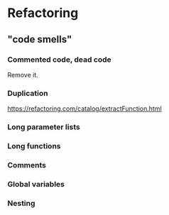 # Refactoring

<!-- !!! quote "When to refactor"

    [Rule of Three](https://refactoring.guru/refactoring/when)

    - When you’re doing something for the first time, just get it done.
    - When you’re doing something similar for the second time, 
      cringe at having to repeat but do the same thing anyway.
    - When you’re doing something for the third time, start refactoring.
-->

## "code smells"

### Commented code, dead code

Remove it.

### Duplication

https://refactoring.com/catalog/extractFunction.html

### Long parameter lists

### Long functions

### Comments 




### Global variables

### Nesting 





